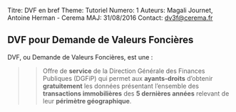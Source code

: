 Titre: DVF en bref
Theme: Tutoriel
Numero: 1
Auteurs: Magali Journet, Antoine Herman - Cerema
MAJ: 31/08/2016
Contact: dv3f@cerema.fr


## DVF pour Demande de Valeurs Foncières

DVF, ou Demande de Valeurs Foncières, est une :

>> Offre de **service** de la Direction Générale des Finances Publiques (DGFiP) qui permet aux **ayants-droits** d’obtenir **gratuitement** les données présentant l’ensemble des **transactions immobilières** des **5 dernières années** relevant de leur **périmètre géographique**.